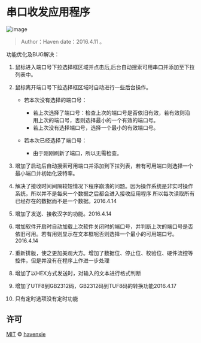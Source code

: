 ﻿# 串口收发应用程序
![image](https://github.com/jacky760828/uart_pc_tool/assets/71009404/0a3a1d8e-c079-4ab6-bc25-25c341c75943)

> Author：Haven date：2016.4.11 。

功能优化及BUG解决：

1. 鼠标进入端口号下拉选择框区域并点击后,后台自动搜索可用串口并添加至下拉列表中。

2. 鼠标离开端口号下拉选择框区域时自动进行一些后台操作。
	- 若本次没有选择的端口号：

    	+ 若上次选择了端口号：检查上次的端口号是否依旧有效，若有效则沿用上次的端口号，否则选择最小的一个有效的端口号。
      	+ 若上次没有选择端口号，选择一个最小的有效端口号。
  	
  	- 若本次已经选择了端口号：
	
		+ 由于刚刚刷新了端口，所以无需检查。

3. 增加了启动后自动搜索可用端口并添加到下拉列表，若有可用端口则选择一个最小端口并初始化波特率。

4. 解决了接收时间间隔较短情况下程序崩溃的问题。因为操作系统是非实时操作系统，所以并不是每来一个数据之后都会进入接收应用程序
  所以每次读取所有已经存在的数据而不是一个数据。2016.4.14

5. 增加了发送、接收汉字的功能。2016.4.14

6. 增加软件开启时自动加载上次软件关闭时的端口号，并判断上次的端口号是否依旧可用。若有用则显示在文本框呢否则选择一个最小的可用端口号。2016.4.14

7. 重新排版，使之更加美观大方。增加了数据位、停止位、校验位、硬件流控等控件，但是并没有在程序上作进一步处理

8. 增加了以HEX方式发送时，对输入的文本进行格式判断

9. 增加了UTF8到GB2312码，GB2312码到TUF8码的转换功能2016.4.17

10. 只有定时选项没有定时功能

## 许可

[MIT](./LICENSE) &copy; [havenxie](http://github.com/havenxie)
